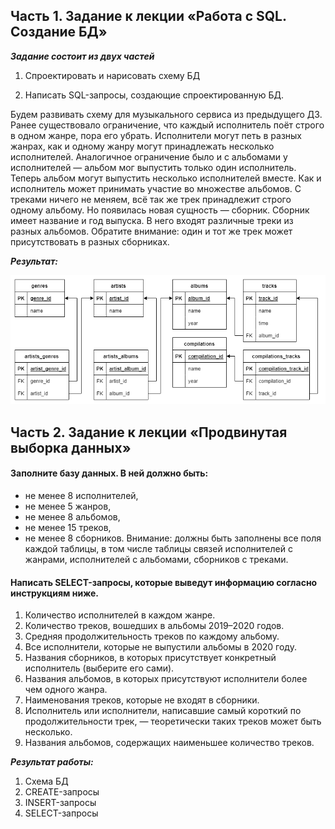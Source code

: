 **Часть 1. Задание к лекции «Работа с SQL. Создание БД»**
-
***Задание состоит из двух частей***

1. Спроектировать и нарисовать схему БД 

2. Написать SQL-запросы, создающие спроектированную БД.


Будем развивать схему для музыкального сервиса из предыдущего ДЗ.
Ранее существовало ограничение, что каждый исполнитель поёт строго в одном жанре, пора его убрать. Исполнители могут петь в разных жанрах, как и одному жанру могут принадлежать несколько исполнителей.
Аналогичное ограничение было и с альбомами у исполнителей — альбом мог выпустить только один исполнитель. Теперь альбом могут выпустить несколько исполнителей вместе. Как и исполнитель может принимать участие во множестве альбомов.
С треками ничего не меняем, всё так же трек принадлежит строго одному альбому.
Но появилась новая сущность — сборник. Сборник имеет название и год выпуска. В него входят различные треки из разных альбомов.
Обратите внимание: один и тот же трек может присутствовать в разных сборниках.

***Результат:***

![Схема БД](musicXBD.png)
 
**Часть 2. Задание к лекции «Продвинутая выборка данных»**
-
#### Заполните базу данных. В ней должно быть:

- не менее 8 исполнителей,
- не менее 5 жанров,
- не менее 8 альбомов,
- не менее 15 треков,
- не менее 8 сборников.
Внимание: должны быть заполнены все поля каждой таблицы, в том числе таблицы связей исполнителей с жанрами, исполнителей с альбомами, сборников с треками.

#### Написать SELECT-запросы, которые выведут информацию согласно инструкциям ниже.

1. Количество исполнителей в каждом жанре.
2. Количество треков, вошедших в альбомы 2019–2020 годов.
3. Средняя продолжительность треков по каждому альбому.
4. Все исполнители, которые не выпустили альбомы в 2020 году.
5. Названия сборников, в которых присутствует конкретный исполнитель (выберите его сами).
6. Названия альбомов, в которых присутствуют исполнители более чем одного жанра.
7. Наименования треков, которые не входят в сборники.
8. Исполнитель или исполнители, написавшие самый короткий по продолжительности трек, — теоретически таких треков может быть несколько.
9. Названия альбомов, содержащих наименьшее количество треков.


***Результат работы:*** 
1. Схема БД
2. CREATE-запросы
3. INSERT-запросы
4. SELECT-запросы
